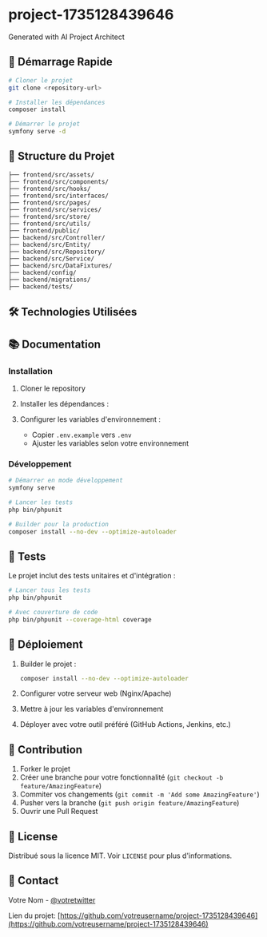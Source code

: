 # project-1735128439646

Generated with AI Project Architect



## 🚀 Démarrage Rapide

```bash
# Cloner le projet
git clone <repository-url>

# Installer les dépendances
composer install

# Démarrer le projet
symfony serve -d
```

## 📁 Structure du Projet

```
├── frontend/src/assets/
├── frontend/src/components/
├── frontend/src/hooks/
├── frontend/src/interfaces/
├── frontend/src/pages/
├── frontend/src/services/
├── frontend/src/store/
├── frontend/src/utils/
├── frontend/public/
├── backend/src/Controller/
├── backend/src/Entity/
├── backend/src/Repository/
├── backend/src/Service/
├── backend/src/DataFixtures/
├── backend/config/
├── backend/migrations/
├── backend/tests/
```

## 🛠️ Technologies Utilisées





## 📚 Documentation

### Installation

1. Cloner le repository
2. Installer les dépendances :
   
   
3. Configurer les variables d'environnement :
   - Copier `.env.example` vers `.env`
   - Ajuster les variables selon votre environnement

### Développement

```bash
# Démarrer en mode développement
symfony serve

# Lancer les tests
php bin/phpunit

# Builder pour la production
composer install --no-dev --optimize-autoloader
```

## 🧪 Tests

Le projet inclut des tests unitaires et d'intégration :

```bash
# Lancer tous les tests
php bin/phpunit

# Avec couverture de code
php bin/phpunit --coverage-html coverage
```

## 🚀 Déploiement

1. Builder le projet :
   ```bash
   composer install --no-dev --optimize-autoloader
   ```

2. Configurer votre serveur web (Nginx/Apache)
3. Mettre à jour les variables d'environnement
4. Déployer avec votre outil préféré (GitHub Actions, Jenkins, etc.)

## 📝 Contribution

1. Forker le projet
2. Créer une branche pour votre fonctionnalité (`git checkout -b feature/AmazingFeature`)
3. Commiter vos changements (`git commit -m 'Add some AmazingFeature'`)
4. Pusher vers la branche (`git push origin feature/AmazingFeature`)
5. Ouvrir une Pull Request

## 📜 License

Distribué sous la licence MIT. Voir `LICENSE` pour plus d'informations.

## 🤝 Contact

Votre Nom - [@votretwitter](https://twitter.com/votretwitter)

Lien du projet: [https://github.com/votreusername/project-1735128439646](https://github.com/votreusername/project-1735128439646)
